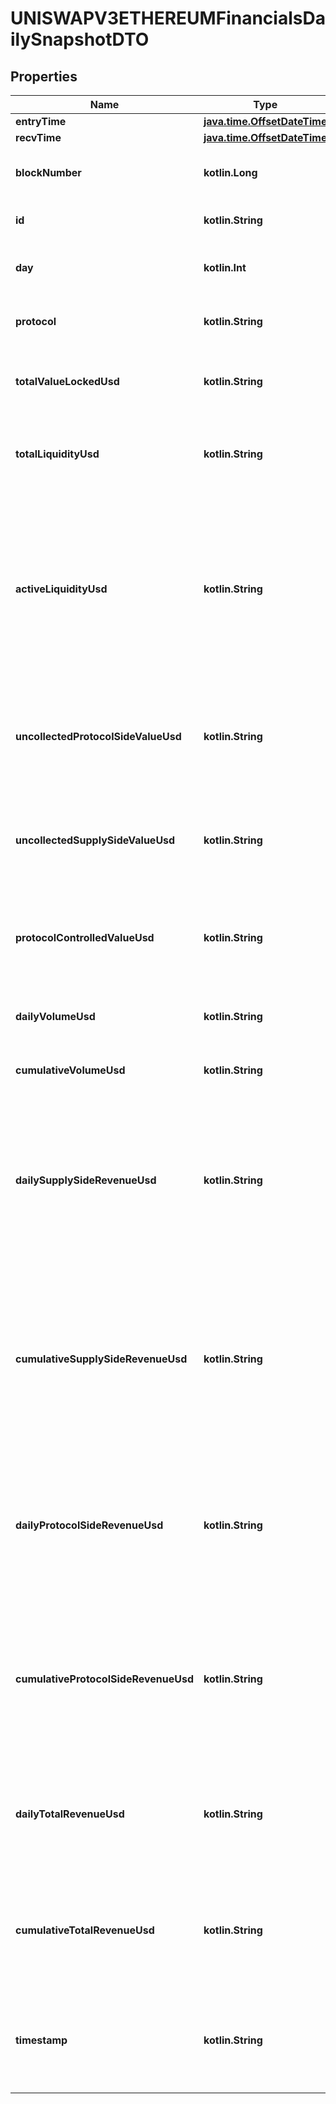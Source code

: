 
# UNISWAPV3ETHEREUMFinancialsDailySnapshotDTO

## Properties
Name | Type | Description | Notes
------------ | ------------- | ------------- | -------------
**entryTime** | [**java.time.OffsetDateTime**](java.time.OffsetDateTime.md) |  |  [optional]
**recvTime** | [**java.time.OffsetDateTime**](java.time.OffsetDateTime.md) |  |  [optional]
**blockNumber** | **kotlin.Long** | Number of block in which entity was recorded. |  [optional]
**id** | **kotlin.String** | ID is # of days since Unix epoch time. |  [optional]
**day** | **kotlin.Int** | Number of days since Unix epoch time. |  [optional]
**protocol** | **kotlin.String** | Protocol this snapshot is associated with. |  [optional]
**totalValueLockedUsd** | **kotlin.String** | Current TVL (Total Value Locked) of the entire protocol. |  [optional]
**totalLiquidityUsd** | **kotlin.String** | The sum of all active and non-active liquidity in USD for this pool. |  [optional]
**activeLiquidityUsd** | **kotlin.String** | All liquidity in USD that is active. Will be equal to totalLiquidity except for in concentrated liquidity - where activeLiquidity is all liquidity positions that contain the pool&#39;s current tick. |  [optional]
**uncollectedProtocolSideValueUsd** | **kotlin.String** | All protocol-side value locking in USD that remains uncollected and unused in the protocol. |  [optional]
**uncollectedSupplySideValueUsd** | **kotlin.String** | All supply-side value locking in USD that remains uncollected and unused in the protocol. |  [optional]
**protocolControlledValueUsd** | **kotlin.String** | Current PCV (Protocol Controlled Value). Only relevant for protocols with PCV. |  [optional]
**dailyVolumeUsd** | **kotlin.String** | All trade volume occurred in a given day, in USD |  [optional]
**cumulativeVolumeUsd** | **kotlin.String** | All historical trade volume in USD |  [optional]
**dailySupplySideRevenueUsd** | **kotlin.String** | Revenue claimed by suppliers to the protocol. LPs on DEXs (e.g. 0.25% of the swap fee in Sushiswap). Depositors on Lending Protocols. NFT sellers on OpenSea. |  [optional]
**cumulativeSupplySideRevenueUsd** | **kotlin.String** | Revenue claimed by suppliers to the protocol. LPs on DEXs (e.g. 0.25% of the swap fee in Sushiswap). Depositors on Lending Protocols. NFT sellers on OpenSea. |  [optional]
**dailyProtocolSideRevenueUsd** | **kotlin.String** | Gross revenue for the protocol (revenue claimed by the protocol). Examples: AMM protocol fee (Sushi’s 0.05%). OpenSea 10% sell fee. |  [optional]
**cumulativeProtocolSideRevenueUsd** | **kotlin.String** | Gross revenue for the protocol (revenue claimed by the protocol). Examples: AMM protocol fee (Sushi’s 0.05%). OpenSea 10% sell fee. |  [optional]
**dailyTotalRevenueUsd** | **kotlin.String** | All revenue generated by the protocol. e.g. 0.30% of swap fee in Sushiswap, all yield generated by Yearn. |  [optional]
**cumulativeTotalRevenueUsd** | **kotlin.String** | All revenue generated by the protocol. e.g. 0.30% of swap fee in Sushiswap, all yield generated by Yearn. |  [optional]
**timestamp** | **kotlin.String** | Timestamp of when this snapshot was taken/last modified (May be taken after the interval has passed). |  [optional]



